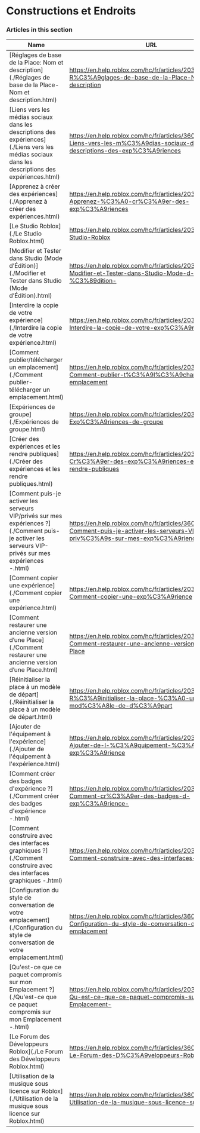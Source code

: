 # Constructions et Endroits  
### Articles in this section
Name|URL
-|-
[Réglages de base de la Place: Nom et description](./Réglages de base de la Place- Nom et description.html) |https://en.help.roblox.com/hc/fr/articles/203314030-R%C3%A9glages-de-base-de-la-Place-Nom-et-description
[Liens vers les médias sociaux dans les descriptions des expériences](./Liens vers les médias sociaux dans les descriptions des expériences.html) |https://en.help.roblox.com/hc/fr/articles/360000910966-Liens-vers-les-m%C3%A9dias-sociaux-dans-les-descriptions-des-exp%C3%A9riences
[Apprenez à créer des expériences](./Apprenez à créer des expériences.html) |https://en.help.roblox.com/hc/fr/articles/203625344-Apprenez-%C3%A0-cr%C3%A9er-des-exp%C3%A9riences
[Le Studio Roblox](./Le Studio Roblox.html) |https://en.help.roblox.com/hc/fr/articles/203313860-Le-Studio-Roblox
[Modifier et Tester dans Studio (Mode d’Édition)](./Modifier et Tester dans Studio (Mode d’Édition).html) |https://en.help.roblox.com/hc/fr/articles/203313870-Modifier-et-Tester-dans-Studio-Mode-d-%C3%89dition-
[Interdire la copie de votre expérience](./Interdire la copie de votre expérience.html) |https://en.help.roblox.com/hc/fr/articles/203313940-Interdire-la-copie-de-votre-exp%C3%A9rience
[Comment publier/télécharger un emplacement](./Comment publier-télécharger un emplacement.html) |https://en.help.roblox.com/hc/fr/articles/203313890-Comment-publier-t%C3%A9l%C3%A9charger-un-emplacement
[Expériences de groupe](./Expériences de groupe.html) |https://en.help.roblox.com/hc/fr/articles/203313760-Exp%C3%A9riences-de-groupe
[Créer des expériences et les rendre publiques](./Créer des expériences et les rendre publiques.html) |https://en.help.roblox.com/hc/fr/articles/203313950-Cr%C3%A9er-des-exp%C3%A9riences-et-les-rendre-publiques
[Comment puis-je activer les serveurs VIP/privés sur mes expériences ?](./Comment puis-je activer les serveurs VIP-privés sur mes expériences -.html) |https://en.help.roblox.com/hc/fr/articles/360000781023-Comment-puis-je-activer-les-serveurs-VIP-priv%C3%A9s-sur-mes-exp%C3%A9riences-
[Comment copier une expérience](./Comment copier une expérience.html) |https://en.help.roblox.com/hc/fr/articles/203313900-Comment-copier-une-exp%C3%A9rience
[Comment restaurer une ancienne version d’une Place](./Comment restaurer une ancienne version d’une Place.html) |https://en.help.roblox.com/hc/fr/articles/203313850-Comment-restaurer-une-ancienne-version-d-une-Place
[Réinitialiser la place à un modèle de départ](./Réinitialiser la place à un modèle de départ.html) |https://en.help.roblox.com/hc/fr/articles/203313920-R%C3%A9initialiser-la-place-%C3%A0-un-mod%C3%A8le-de-d%C3%A9part
[Ajouter de l'équipement à l'expérience](./Ajouter de l'équipement à l'expérience.html) |https://en.help.roblox.com/hc/fr/articles/203314050-Ajouter-de-l-%C3%A9quipement-%C3%A0-l-exp%C3%A9rience
[Comment créer des badges d'expérience ?](./Comment créer des badges d'expérience -.html) |https://en.help.roblox.com/hc/fr/articles/203313650--Comment-cr%C3%A9er-des-badges-d-exp%C3%A9rience-
[Comment construire avec des interfaces graphiques ?](./Comment construire avec des interfaces graphiques -.html) |https://en.help.roblox.com/hc/fr/articles/203313960-Comment-construire-avec-des-interfaces-graphiques-
[Configuration du style de conversation de votre emplacement](./Configuration du style de conversation de votre emplacement.html) |https://en.help.roblox.com/hc/fr/articles/360019904552-Configuration-du-style-de-conversation-de-votre-emplacement
[Qu'est-ce que ce paquet compromis sur mon Emplacement ?](./Qu'est-ce que ce paquet compromis sur mon Emplacement -.html) |https://en.help.roblox.com/hc/fr/articles/203312920-Qu-est-ce-que-ce-paquet-compromis-sur-mon-Emplacement-
[Le Forum des Développeurs Roblox](./Le Forum des Développeurs Roblox.html) |https://en.help.roblox.com/hc/fr/articles/360000240223-Le-Forum-des-D%C3%A9veloppeurs-Roblox
[Utilisation de la musique sous licence sur Roblox](./Utilisation de la musique sous licence sur Roblox.html) |https://en.help.roblox.com/hc/fr/articles/360000927163-Utilisation-de-la-musique-sous-licence-sur-Roblox